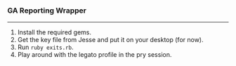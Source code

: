 ### GA Reporting Wrapper
---

1. Install the required gems.
2. Get the key file from Jesse and put it on your desktop (for now).
3. Run `ruby exits.rb`.
4. Play around with the legato profile in the pry session.
